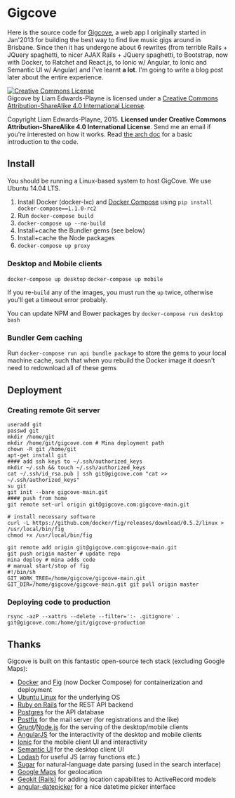 Gigcove
=======

Here is the source code for [Gigcove](http://gigcove.tumblr.com), a web app I originally started in Jan'2013 for building the best way to find live music gigs around in Brisbane. Since then it has undergone about 6 rewrites (from terrible Rails + JQuery spaghetti, to nicer AJAX Rails + JQuery spaghetti, to Bootstrap, now with Docker, to Ratchet and React.js, to Ionic w/ Angular, to Ionic and Semantic UI w/ Angular) and I've learnt **a lot**. I'm going to write a blog post later about the entire experience.

<a rel="license" href="http://creativecommons.org/licenses/by-sa/4.0/"><img alt="Creative Commons License" style="border-width:0" src="https://i.creativecommons.org/l/by-sa/4.0/88x31.png" /></a><br /><span xmlns:dct="http://purl.org/dc/terms/" property="dct:title">Gigcove</span> by <span xmlns:cc="http://creativecommons.org/ns#" property="cc:attributionName">Liam Edwards-Playne</span> is licensed under a <a rel="license" href="http://creativecommons.org/licenses/by-sa/4.0/">Creative Commons Attribution-ShareAlike 4.0 International License</a>.

Copyright Liam Edwards-Playne, 2015. **Licensed under Creative Commons Attribution-ShareAlike 4.0 International License**. Send me an email if you're interested on how it works. Read [the arch doc](ARCH.md) for a basic introduction to the code.

## Install
You should be running a Linux-based system to host GigCove. We use Ubuntu 14.04 LTS. 
 1. Install Docker (docker-lxc) and [Docker Compose](http://fig.sh) using `pip install docker-compose==1.1.0-rc2`
 2. Run `docker-compose build`
 3. `docker-compose up --no-build`
 3. Install+cache the Bundler gems (see below)
 4. Install+cache the Node packages
 5. `docker-compose up proxy`

### Desktop and Mobile clients
`docker-compose up desktop`
`docker-compose up mobile`

If you re-`build` any of the images, you must run the `up` twice, otherwise you'll get a timeout error probably.

You can update NPM and Bower packages by `docker-compose run desktop bash` 

### Bundler Gem caching
Run `docker-compose run api bundle package` to store the gems to your local machine cache, such that when you rebuild the Docker image it doesn't need to redownload all of these gems

## Deployment
### Creating remote Git server
```
useradd git
passwd git
mkdir /home/git
mkdir /home/git/gigcove.com # Mina deployment path
chown -R git /home/git
apt-get install git
#### add ssh keys to ~/.ssh/authorized_keys
mkdir ~/.ssh && touch ~/.ssh/authorized_keys
cat ~/.ssh/id_rsa.pub | ssh git@gigcove.com "cat >> ~/.ssh/authorized_keys"
su git
git init --bare gigcove-main.git
#### push from home
git remote set-url origin git@gigcove.com:gigcove-main.git

# install necessary software
curl -L https://github.com/docker/fig/releases/download/0.5.2/linux > /usr/local/bin/fig
chmod +x /usr/local/bin/fig

git remote add origin git@gigcove.com:gigcove-main.git
git push origin master # update repo
mina deploy # mina adds code
# manual start/stop of fig
#!/bin/sh
GIT_WORK_TREE=/home/gigcove/gigcove-main.git GIT_DIR=/home/gigcove/gigcove-main.git git pull origin master
```

### Deploying code to production
```
rsync -azP --xattrs --delete --filter=':- .gitignore' . git@gigcove.com:/home/git/gigcove-production
```

## Thanks
Gigcove is built on this fantastic open-source tech stack (excluding Google Maps):
 - [Docker](https://www.docker.com/) and [Fig](http://fig.sh) (now Docker Compose) for containerization and deployment
 - [Ubuntu Linux](http://www.ubuntu.com/) for the underlying OS
 - [Ruby on Rails](http://rubyonrails.org/) for the REST API backend
 - [Postgres](http://www.postgresql.org/) for the API database
 - [Postfix](http://www.postfix.org/) for the mail server (for registrations and the like)
 - [Grunt](http://gruntjs.com/)/[Node.js](https://nodejs.org/) for the serving of the desktop/mobile clients
 - [AngularJS](https://angularjs.org/) for the interactivity of the desktop and mobile clients
 - [Ionic](http://ionicframework.com) for the mobile client UI and interactivity
 - [Semantic UI](http://semantic-ui.com) for the desktop client UI
 - [Lodash](https://lodash.com/) for useful JS (array functions etc.)
 - [Sugar](http://sugarjs.com/dates) for natural-language date parsing (used in the search interface)
 - [Google Maps](https://developers.google.com/maps/documentation/javascript/) for geolocation
 - [Geokit (Rails)](https://github.com/geokit/geokit-rails) for adding location capabilites to ActiveRecord models
 - [angular-datepicker](https://github.com/g00fy-/angular-datepicker) for a nice datetime picker interface